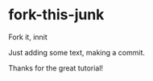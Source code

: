 # fork-this-junk
Fork it, innit

Just adding some text, making a commit.

Thanks for the great tutorial!